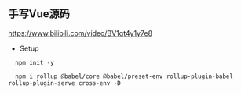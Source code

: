 

## 手写Vue源码
https://www.bilibili.com/video/BV1qt4y1y7e8


- Setup
```
  npm init -y

  npm i rollup @babel/core @babel/preset-env rollup-plugin-babel rollup-plugin-serve cross-env -D
```